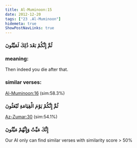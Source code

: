 ```yaml
---
title: Al-Muminoon:15
date: 2012-12-20
tags: ["23 .Al-Muminoon"]
hidemeta: true 
ShowPostNavLinks: true 
---
```

### ثُمَّ إِنَّكُمْ بَعْدَ ذَٰلِكَ لَمَيِّتُونَ
### meaning: 
Then indeed you die after that.
### similar verses: 

[Al-Muminoon:16](/23/16) (sim:58.3%)

### ثُمَّ إِنَّكُمْ يَوْمَ الْقِيَامَةِ تُبْعَثُونَ

[Az-Zumar:30](/39/30) (sim:54.1%)

### إِنَّكَ مَيِّتٌ وَإِنَّهُمْ مَيِّتُونَ

Our AI only can find similar verses with similarity score > 50% 



